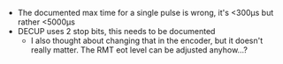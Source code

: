 - The documented max time for a single pulse is wrong, it's <300µs but rather <5000µs
- DECUP uses 2 stop bits, this needs to be documented
  - I also thought about changing that in the encoder, but it doesn't really matter. The RMT eot level can be adjusted anyhow...?